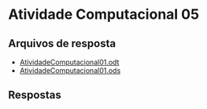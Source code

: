 # Atividade Computacional 05
## Arquivos de resposta
* [AtividadeComputacional01.odt](https://github.com/thiagomaia971/ProjetoAnaliseDeAlgoritmos/blob/master/AtividadeComputacional01/AtividadeComputacional01.odt)
* [AtividadeComputacional01.ods](https://github.com/thiagomaia971/ProjetoAnaliseDeAlgoritmos/blob/master/AtividadeComputacional01/AtividadeComputacional01.ods)

## Respostas